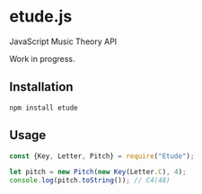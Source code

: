 # etude.js
JavaScript Music Theory API

Work in progress.

## Installation
```
npm install etude
```

## Usage
```javascript
const {Key, Letter, Pitch} = require("Etude");

let pitch = new Pitch(new Key(Letter.C), 4);
console.log(pitch.toString()); // C4(48)
```
